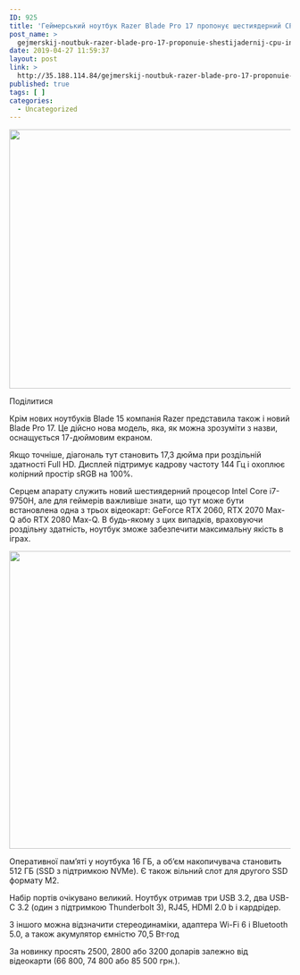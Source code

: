 ```yaml
---
ID: 925
title: 'Геймерський ноутбук Razer Blade Pro 17 пропонує шестиядерний CPU Intel, відеокарти GeForce RTX і широкий набір портів &#8212; iTechua &#8212; новини, гаджети, технології'
post_name: >
  gejmerskij-noutbuk-razer-blade-pro-17-proponuie-shestijadernij-cpu-intel-videokarti-geforce-rtx-i-shirokij-nabir-portiv-itechua-novini-gadzheti-tehnologii
date: 2019-04-27 11:59:37
layout: post
link: >
  http://35.188.114.84/gejmerskij-noutbuk-razer-blade-pro-17-proponuie-shestijadernij-cpu-intel-videokarti-geforce-rtx-i-shirokij-nabir-portiv-itechua-novini-gadzheti-tehnologii/
published: true
tags: [ ]
categories:
  - Uncategorized
---
```

 <div class="td-post-featured-image"><a href="https://itechua.com/wp-content/uploads/2019/04/razer-blade-pro-17-gallery-08_large.jpg" data-caption><img width="696" height="464" class="entry-thumb td-modal-image" src="https://itechua.com/wp-content/uploads/2019/04/razer-blade-pro-17-gallery-08_large-696x464.jpg" srcset="https://itechua.com/wp-content/uploads/2019/04/razer-blade-pro-17-gallery-08_large-696x464.jpg 696w, https://itechua.com/wp-content/uploads/2019/04/razer-blade-pro-17-gallery-08_large-300x200.jpg 300w, https://itechua.com/wp-content/uploads/2019/04/razer-blade-pro-17-gallery-08_large-768x512.jpg 768w, https://itechua.com/wp-content/uploads/2019/04/razer-blade-pro-17-gallery-08_large-630x420.jpg 630w, https://itechua.com/wp-content/uploads/2019/04/razer-blade-pro-17-gallery-08_large.jpg 800w" sizes="(max-width: 696px) 100vw, 696px" alt title="razer-blade-pro-17-gallery-08_large"></a></div> <div data-wpusb-component="buttons-section">
<div class="wpusb wpusb-square-plus" id="wpusb-container-square-plus" data-element-url="https%3A%2F%2Fitechua.com%2Fgadgets%2F59407" data-element-title="%D0%93%D0%B5%D0%B9%D0%BC%D0%B5%D1%80%D1%81%D1%8C%D0%BA%D0%B8%D0%B9%20%D0%BD%D0%BE%D1%83%D1%82%D0%B1%D1%83%D0%BA%20Razer%20Blade%20Pro%2017%20%D0%BF%D1%80%D0%BE%D0%BF%D0%BE%D0%BD%D1%83%D1%94%20%D1%88%D0%B5%D1%81%D1%82%D0%B8%D1%8F%D0%B4%D0%B5%D1%80%D0%BD%D0%B8%D0%B9%20CPU%20Intel%2C%20%D0%B2%D1%96%D0%B4%D0%B5%D0%BE%D0%BA%D0%B0%D1%80%D1%82%D0%B8%20GeForce%20RTX%20%D1%96%20%D1%88%D0%B8%D1%80%D0%BE%D0%BA%D0%B8%D0%B9%20%D0%BD%D0%B0%D0%B1%D1%96%D1%80%20%D0%BF%D0%BE%D1%80%D1%82%D1%96%D0%B2" data-attr-reference="59407" data-attr-nonce="b5afdf9332" data-is-term="0" data-disabled-share-counts="1" data-wpusb-component="counter-social-share">
<p><span>Поділитися</span></p> </div> </div> <p>Крім нових ноутбуків Blade 15 компанія Razer представила також і новий Blade Pro 17. Це дійсно нова модель, яка, як можна зрозуміти з назви, оснащується 17-дюймовим екраном.</p>
<p>Якщо точніше, діагональ тут становить 17,3 дюйма при роздільній здатності Full HD. Дисплей підтримує кадрову частоту 144 Гц і охоплює колірний простір sRGB на 100%.</p>
<p>Серцем апарату служить новий шестиядерний процесор Intel Core i7-9750H, але для геймерів важливіше знати, що тут може бути встановлена одна з трьох відеокарт: GeForce RTX 2060, RTX 2070 Max-Q або RTX 2080 Max-Q. В будь-якому з цих випадків, враховуючи роздільну здатність, ноутбук зможе забезпечити максимальну якість в іграх.</p>
<p><img class="aligncenter size-full wp-image-59409" src="https://itechua.com/wp-content/uploads/2019/04/razer-blade-pro-17-gallery-02_large.jpg" alt width="800" height="533" srcset="https://itechua.com/wp-content/uploads/2019/04/razer-blade-pro-17-gallery-02_large.jpg 800w, https://itechua.com/wp-content/uploads/2019/04/razer-blade-pro-17-gallery-02_large-300x200.jpg 300w, https://itechua.com/wp-content/uploads/2019/04/razer-blade-pro-17-gallery-02_large-768x512.jpg 768w, https://itechua.com/wp-content/uploads/2019/04/razer-blade-pro-17-gallery-02_large-696x464.jpg 696w, https://itechua.com/wp-content/uploads/2019/04/razer-blade-pro-17-gallery-02_large-630x420.jpg 630w" sizes="(max-width: 800px) 100vw, 800px"></p>
<p>Оперативної пам’яті у ноутбука 16 ГБ, а об’єм накопичувача становить 512 ГБ (SSD з підтримкою NVMe). Є також вільний слот для другого SSD формату M2.</p>
<p>Набір портів очікувано великий. Ноутбук отримав три USB 3.2, два USB-C 3.2 (один з підтримкою Thunderbolt 3), RJ45, HDMI 2.0 b і кардрідер.</p>
<p>З іншого можна відзначити стереодинаміки, адаптера Wi-Fi 6 і Bluetooth 5.0, а також акумулятор ємністю 70,5 Вт·год</p>
<p>За новинку просять 2500, 2800 або 3200 доларів залежно від відеокарти (66 800, 74 800 або 85 500 грн.).</p> 